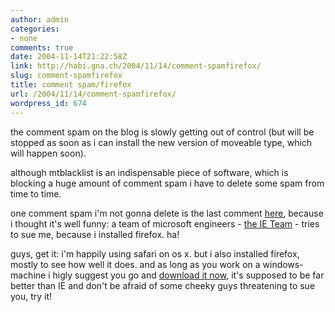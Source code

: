 ```yaml
---
author: admin
categories:
- none
comments: true
date: 2004-11-14T21:22:58Z
link: http://habi.gna.ch/2004/11/14/comment-spamfirefox/
slug: comment-spamfirefox
title: comment spam/firefox
url: /2004/11/14/comment-spamfirefox/
wordpress_id: 674
---
```


the comment spam on the blog is slowly getting out of control (but will be stopped as soon as i can install the new version of moveable type, which will happen soon).
  
although mtblacklist is an indispensable piece of software, which is blocking a huge amount of comment spam i have to delete some spam from time to time.
  
one comment spam i'm not gonna delete is the last comment [here](http://habi.gna.ch/blog/archives/000459.html), because i thought it's well funny: a team of microsoft engineers - [the IE Team](http://blogs.msdn.com/ie/) - tries to sue me, because i installed firefox. ha!
  
guys, get it: i'm happily using safari on os x. but i also installed firefox, mostly to see how well it does. and as long as you work on a windows-machine i higly suggest you go and [download it now](http://www.mozilla.org/products/firefox/), it's supposed to be far better than IE and don't be afraid of some cheeky guys threatening to sue you, try it!

